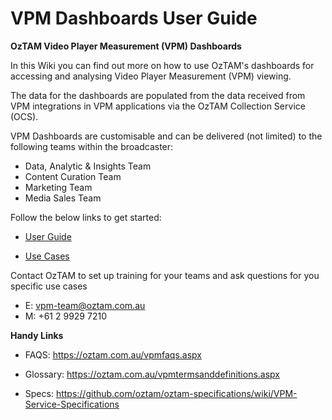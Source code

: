 # VPM Dashboards User Guide

**OzTAM Video Player Measurement (VPM) Dashboards**

In this Wiki you can find out more on how to use OzTAM's dashboards for accessing and analysing Video Player Measurement (VPM) viewing. 

The data for the dashboards are populated from the data received from VPM integrations in VPM applications via the OzTAM Collection Service (OCS).

VPM Dashboards are customisable and can be delivered (not limited) to the following teams within the broadcaster:

- Data, Analytic &amp; Insights Team
- Content Curation Team
- Marketing Team
- Media Sales Team

Follow the below links to get started:

- [User Guide](https://github.com/oztam/dashboards/wiki/Video-Player-Measurement-(VPM)-Dashboards-V2.0)

- [Use Cases](https://github.com/oztam/dashboards/wiki/VPM-Dashboards-Use-Cases)



Contact OzTAM to set up training for your teams and ask questions for you specific use cases

- E: vpm-team@oztam.com.au
- M: +61 2 9929 7210

**Handy Links**

- FAQS: https://oztam.com.au/vpmfaqs.aspx

- Glossary: https://oztam.com.au/vpmtermsanddefinitions.aspx

- Specs: https://github.com/oztam/oztam-specifications/wiki/VPM-Service-Specifications
